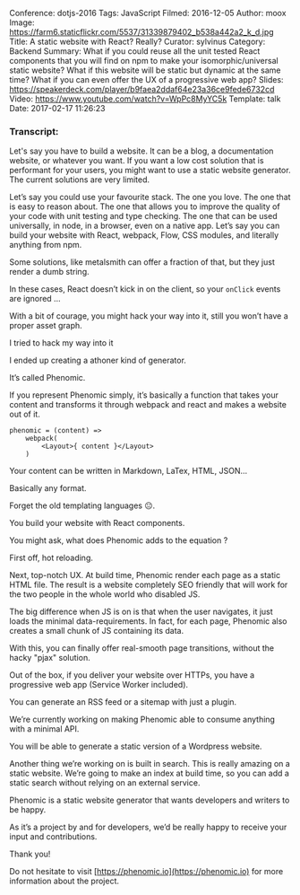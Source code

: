 Conference: dotjs-2016
Tags: JavaScript
Filmed: 2016-12-05
Author: moox
Image: https://farm6.staticflickr.com/5537/31339879402_b538a442a2_k_d.jpg
Title: A static website with React? Really?
Curator: sylvinus
Category: Backend
Summary: What if you could reuse all the unit tested React components that you will find on npm to make your isomorphic/universal static website? What if this website will be static but dynamic at the same time? What if you can even offer the UX of a progressive web app?
Slides: https://speakerdeck.com/player/b9faea2ddaf64e23a36ce9fede6732cd
Video: https://www.youtube.com/watch?v=WpPc8MyYC5k
Template: talk
Date: 2017-02-17 11:26:23


### Transcript: 

Let's say you have to build a website.
It can be a blog, a documentation website,
or whatever you want.
If you want a low cost solution that is performant for your users, you might want to use a static website generator.
The current solutions are very limited.

Let’s say you could use your favourite stack.
The one you love.
The one that is easy to reason about.
The one that allows you to
improve the quality of your code with unit testing and type checking.
The one that can be used universally, in node, in a browser, even on a native app.
Let’s say you can build your website with React, webpack, Flow, CSS modules,
and literally anything from npm.

Some solutions, like metalsmith can offer a fraction of that,
but they just render a dumb string.

In these cases, React doesn’t kick in on the client, so your `onClick` events are ignored …

With a bit of courage, you might hack your way into it, still you won’t have
a proper asset graph.

I tried to hack my way into it

I ended up creating a athoner kind of generator.

It’s called Phenomic.

If you represent Phenomic simply, it’s basically a function that takes your content and transforms it through webpack and react and makes a website out of it.

	phenomic = (content) =>
		webpack(
			<Layout>{ content }</Layout>
		)


Your content can be written in
Markdown, LaTex, HTML, JSON…

Basically any format.

Forget the old templating languages 😐.

You build your website with React components.

You might ask, what does Phenomic adds to the equation ?

First off, hot reloading.

Next, top-notch UX. 
At build time, Phenomic render each page as a static HTML file.
The result is a website completely SEO friendly that will work for the two people in the whole world who disabled JS.

The big difference when JS is on is that when the user navigates, it just loads the minimal data-requirements.
In fact, for each page, Phenomic also creates a small chunk of JS
containing its data.

With this, you can finally offer real-smooth page transitions, without the hacky "pjax" solution.

Out of the box, if you deliver your website over HTTPs, you have a progressive web app (Service Worker included).

You can generate an RSS feed or a sitemap with just a plugin.

We’re currently working on making Phenomic able to consume anything with a minimal API.

You will be able to generate a static version of a Wordpress website.

Another thing we’re working on is built in search. This is really amazing on a static website. We’re going to make an index at build time, so you can add a static search without relying on an external service.

Phenomic is a static website generator that wants developers and writers to be happy. 

As it’s a project by and for developers, we’d be really happy to receive your input and contributions.

Thank you!

Do not hesitate to visit [https://phenomic.io](https://phenomic.io) for more information about the project.